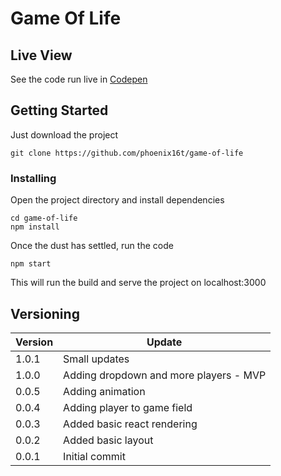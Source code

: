 # Game Of Life

## Live View
See the code run live in [Codepen](https://codepen.io/edj/pen/xpEPJZ)

## Getting Started
Just download the project
```
git clone https://github.com/phoenix16t/game-of-life
```

### Installing
Open the project directory and install dependencies
```
cd game-of-life
npm install
```
Once the dust has settled, run the code
```
npm start
```
This will run the build and serve the project on localhost:3000

## Versioning
Version | Update
--- | --- |
1.0.1 | Small updates
1.0.0 | Adding dropdown and more players - MVP
0.0.5 | Adding animation
0.0.4 | Adding player to game field
0.0.3 | Added basic react rendering
0.0.2 | Added basic layout
0.0.1 | Initial commit
